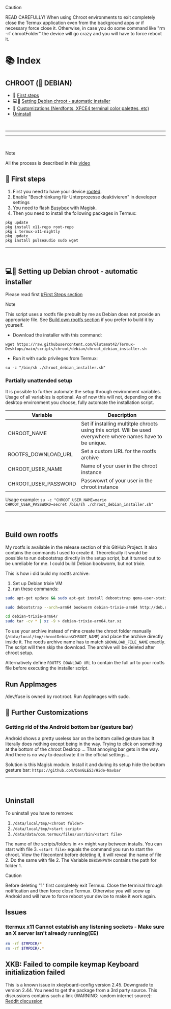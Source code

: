 > [!CAUTION]
> READ CAREFULLY! When using Chroot environments to exit completely close the Termux application even from the background apps or if necessary force close it. Otherwise, in case you do some command like "rm -rf chrootFolder" the device will go crazy and you will have to force reboot it.

# 📚 Index

## CHROOT (🍥 DEBIAN)
* 🏁 [First steps](#first-steps-chroot)
* 💻🍥 [Setting Debian chroot - automatic installer](#debian-chroot)
* 🎨 [Customizations (Nerdfonts, XFCE4 terminal color palettes, etc)](#customizations-chroot)
* [Uninstall](#uninstall)

<br>

---  
---  

<br>

> [!NOTE]  
> All the process is described in this [video](https://www.youtube.com/watch?v=EDjKBme0DRI)

## 🏁 First steps <a name=first-steps-chroot></a>


1. First you need to have your device <u>rooted</u>.
2. Enable "Beschränkung für Unterprozesse deaktivieren" in developer settings
3. You need to flash [Busybox](https://github.com/Magisk-Modules-Alt-Repo/BuiltIn-BusyBox/releases) with Magisk.
4. Then you need to install the following packages in Termux: 

```
pkg update
pkg install x11-repo root-repo 
pkg i termux-x11-nightly
pkg update
pkg install pulseaudio sudo wget
```


---  
<br>

## 💻🍥 Setting up Debian chroot - automatic installer <a name=debian-chroot></a>

Please read first [#First Steps section](#first-steps-chroot)

> [!NOTE]
> This script uses a rootfs file prebuilt by me as Debian does not provide an appropriate file. See [Build own rootfs section](#build-own-rootfs) if you prefer to build it by yourself.

* Download the installer with this command: 
```
wget https://raw.githubusercontent.com/Glutamat42/Termux-Desktops/main/scripts/chroot/debian/chroot_debian_installer.sh
```

* Run it with sudo privileges from Termux: 
```
su -c "/bin/sh ./chroot_debian_installer.sh"
```

### Partially unattended setup
It is possible to further automate the setup through environment variables. Usage of all variables is optional.
As of now this will not, depending on the desktop environment you choose, fully automate the installation script.

| Variable | Description |
|----------|-------------|
|CHROOT_NAME|Set if installing multitple chroots using this script. Will be used everywhere where names have to be unique.|
|ROOTFS_DOWNLOAD_URL|Set a custom URL for the rootfs archive|
|CHROOT_USER_NAME|Name of your user in the chroot instance|
|CHROOT_USER_PASSWORD|Passwowrt of your user in the chroot instance|

Usage example: `su -c "CHROOT_USER_NAME=mario CHROOT_USER_PASSWORD=secret /bin/sh ./chroot_debian_installer.sh"`

---  
<br>

## Build own rootfs <a name=build-own-rootfs></a>
My rootfs is available in the release section of this GitHub Project. It also contains the commands I used to create it.
Theoretically it would be possible to run debootstrap directly in the setup script, but it turned out to be unreliable for me. 
I could build Debian bookworm, but not trixie. 

This is how i did build my rootfs archive:
1) Set up Debian trixie VM
2) run these commands:
```bash
sudo apt-get update && sudo apt-get install debootstrap qemu-user-static

sudo debootstrap --arch=arm64 bookworm debian-trixie-arm64 http://deb.debian.org/debian/

cd debian-trixie-arm64/
sudo tar -cv * | xz -9 > debian-trixie-arm64.tar.xz
```

To use your archive instead of mine create the chroot folder manually (`/data/local/tmp/chrootDebian$CHROOT_NAME`) and place the archive directly inside it.
The rootfs archive name has to match `$DOWNLOAD_FILE_NAME` exactly. The script will then skip the download. The archive will be deleted after chroot setup.

Alternatively define `ROOTFS_DOWNLOAD_URL` to contain the full url to your rootfs file before executing the installer script.

## Run AppImages
/dev/fuse is owned by root:root. Run AppImages with sudo.

## 🎨 Further Customizations<a name=customizations-chroot></a>

### Getting rid of the Android bottom bar (gesture bar)
Android shows a pretty useless bar on the bottom called gesture bar. It literally does nothing except being in the way. Trying to click on something at the bottom of the chroot Desktop ... That annoying bar gets in the way. And there is no way to deactivate it in the official settings...

Solution is this Magisk module. Install it and during its setup hide the bottom gesture bar: `https://github.com/DanGLES3/Hide-Navbar`

---  
<br>

## Uninstall <a name=uninstall></a>
To uninstall you have to remove:
1) `/data/local/tmp/<chroot folder>`
2) `/data/local/tmp/<start script>`
3) `/data/data/com.termux/files/usr/bin/<start file>`

The name of the scripts/folders in <> might vary between installs. You can start with file 3. 
`<start file>` equals the command you run to start the chroot. 
View the filecontent before deleting it, it will reveal the name of file 2.
Do the same with file 2. The Variable `DEBIANPATH` contains the path for folder 1.

> [!CAUTION]
> Before deleting "1" first completely exit Termux. 
> Close the terminal through notification and then force close Termux.
> Otherwise you will scew up Android and will have to force reboot your device to make it work again.

## Issues
### ttermux x11 Cannot establish any listening sockets - Make sure an X server isn't already running(EE)

```bash
rm -rf $TMPDIR/*
rm -rf $TMPDIR/.*
```

## XKB: Failed to compile keymap Keyboard initialization failed

This is a known issue in xkeyboard-config version 2.45. Downgrade to version 2.44. You need to get the package from a 3rd party source. This discussions contains such a link (WARNING: random internet source): [Reddit discussion](https://www.reddit.com/r/termux/comments/1l6upzx/termuxx11_error_after_upgrading_to_01190beta3/)